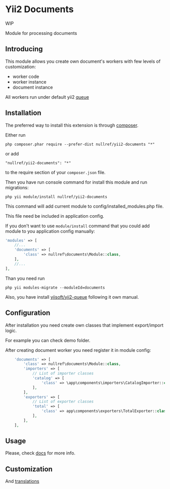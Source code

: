 Yii2 Documents
===============

WIP

Module for processing documents

Introducing
-----------

This module allows you create own document's workers with few levels of customization:
 - worker code
 - worker instance 
 - document instance


All workers run under default yii2 [queue](https://github.com/yiisoft/yii2-queue)


Installation
------------

The preferred way to install this extension is through [composer](http://getcomposer.org/download/).

Either run

```
php composer.phar require --prefer-dist nullref/yii2-documents "*"
```

or add

```
"nullref/yii2-documents": "*"
```

to the require section of your `composer.json` file.

Then you have run console command for install this module and run migrations:

```
php yii module/install nullref/yii2-documents
```

This command will add current module to config/installed_modules.php file.

This file need be included in application config.

If you don't want to use `module/install` command that you could add module to you application config manually:

```php
'modules' => [
    //...
    'documents' => [
        'class' => nullref\documents\Module::class,
    ],
    //...
],
```

Than you need run 
```
php yii modules-migrate --moduleId=documents
```

Also, you have install [yiisoft/yii2-queue](https://github.com/yiisoft/yii2-queue) following it own manual.


Configuration
-------------

After installation you need create own classes that implement export/import logic.

For example you can check demo folder.

After creating document worker you need register it in module config:


```php
    'documents' => [
        'class' => nullref\documents\Module::class,
        'importers' => [
            // List of importer classes
            'catalog' => [
                'class' => \app\components\importers\CatalogImporter::class,
            ],
        ],
        'exporters' => [
            // List of exporter classes
            'total' => [
                'class' => app\components\exporters\TotalExporter::class,
            ],
        ],
    ],
```

Usage
-----

Please, check [docs](https://github.com/NullRefExcep/yii2-documents/blob/master/docs/index.md) for more info.

Customization
-------------

And [translations](https://github.com/NullRefExcep/yii2-core#translation-overriding)

